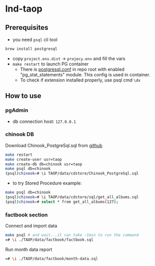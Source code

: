 # lnd-taop

## Prerequisites

- you need `psql` cli tool

```bash
brew install postgresql
```

- copy `project.env.dist` -> `projecy.env` and fill the vars
- `make restart` to launch PG container
  - There is [postgresql.conf](./postgresql.conf) in repo root with enabled "pg_stat_statements" module. This config is used in container.
  - To check if extension installed properly, use psql cmd `\dx`

## How to use

### pgAdmin

- db connection host: `127.0.0.1`

### chinook DB

Download Chinook_PostgreSql.sql from [github](https://github.com/lerocha/chinook-database/blob/master/ChinookDatabase/DataSources/Chinook_PostgreSql.sql)

```bash
make restart
make create-user usr=taop
make create-db db=chinook usr=taop
make psql db=chinook
(psql)chinook=# \i TAOP/data/cdstore/Chinook_PostgreSql.sql
```

- to try Stored Procedure example:

 ```bash
 make psql db=chinook
 (psql)chinook=# \i TAOP/data/cdstore/sql/get_all_albums.sql
 (psql)chinook=# select * from get_all_albums(127);
 ```

### factbook section

Connect and import data

```bash
make psql # and wait...it can take ~1min to run the command
=# \i ./TAOP/data/factbook/factbook.sql
```

Run month data report

```bash
=# \i ./TAOP/data/factbook/month-data.sql
```